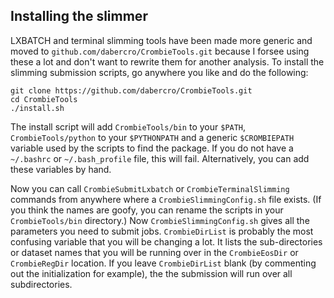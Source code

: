 ## Installing the slimmer

LXBATCH and terminal slimming tools have been made more generic and moved to 
`github.com/dabercro/CrombieTools.git` because I forsee using these a lot and
don't want to rewrite them for another analysis.
To install the slimming submission scripts, go anywhere you like and do the following:
```
git clone https://github.com/dabercro/CrombieTools.git
cd CrombieTools
./install.sh
```
The install script will add `CrombieTools/bin` to your `$PATH`,
`CrombieTools/python` to your `$PYTHONPATH` and a generic
`$CROMBIEPATH` variable used by the scripts to find the package.
If you do not have a `~/.bashrc` or `~/.bash_profile` file, this will fail.
Alternatively, you can add these variables by hand.

Now you can call `CrombieSubmitLxbatch` or `CrombieTerminalSlimming` commands from anywhere
where a `CrombieSlimmingConfig.sh` file exists.
(If you think the names are goofy, you can rename the scripts in your `CrombieTools/bin` directory.)
Now `CrombieSlimmingConfig.sh` gives all the parameters you need to submit jobs.
`CrombieDirList` is probably the most confusing variable that you will be changing a lot.
It lists the sub-directories or dataset names that you will be running over in the
`CrombieEosDir` or `CrombieRegDir` location.
If you leave `CrombieDirList` blank (by commenting out the initialization for example),
the the submission will run over all subdirectories.
